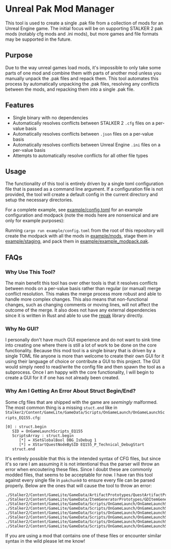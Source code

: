 # Unreal Pak Mod Manager

This tool is used to create a single .pak file from a collection of mods for an Unreal Engine game. The initial focus will be on supporting STALKER 2 pak mods (notably cfg mods and .ini mods), but more games and file formats may be supported in the future.

## Purpose

Due to the way unreal games load mods, it's impossible to only take some parts of one mod and combine them with parts of another mod unless you manually unpack the .pak files and repack them. This tool automates this process by automatically unpacking the .pak files, resolving any conflicts between the mods, and repacking them into a single .pak file.

## Features

- Single binary with no dependencies
- Automatically resolves conflicts between STALKER 2 `.cfg` files on a per-value basis
- Automatically resolves conflicts between `.json` files on a per-value basis
- Automatically resolves conflicts between Unreal Engine `.ini` files on a per-value basis
- Attempts to automatically resolve conflicts for all other file types

## Usage

The functionality of this tool is entirely driven by a single toml configuration file that is passed as a command line argument. If a configuration file is not provided, the tool will create a default config in the current directory and setup the necessary directories.

For a complete example, see [example/config.toml](example/) for an example configuration and modpack (note the mods here are nonsensical and are only for example purposes):

Running `cargo run example/config.toml` from the root of this repository will create the modpack with all the mods in [example/mods](example/mods), stage them in [example/staging](example/staging), and pack them in [example/example_modpack.pak](example/example_modpack.pak).

## FAQs

### Why Use This Tool?

The main benefit this tool has over other tools is that it resolves conflicts between mods on a per-value basis rather than regular (or manual) merge conflict resolution. This makes the merge process more robust and able to handle more complex changes. This also means that non-functional changes, such as changing comments or moving lines, will not affect the outcome of the merge. It also does not have any external dependencies since it is written in Rust and able to use the [repak](https://github.com/trumank/repak) library directly.

### Why No GUI?

I personally don't have much GUI experience and do not want to sink time into creating one where there is still a lot of work to be done on the core functionality. Because this mod tool is a single binary that is driven by a single TOML file anyone is more than welcome to create their own GUI for it using their language of choice or contribute a GUI to this project. The GUI would simply need to read/write the config file and then spawn the tool as a subprocess. Once I am happy with the core functionality, I will begin to create a GUI for it if one has not already been created.

### Why Am I Getting An Error About Struct Begin/End?

Some cfg files that are shipped with the game are *seemingly* malformed. The most common thing is a missing `stuct.end` like in `Stalker2/Content/GameLite/GameData/Scripts/OnGameLaunch/OnGameLaunchScripts_EQ155.cfg`:


```
[0] : struct.begin
   SID = OnGameLaunchScripts_EQ155
   ScriptsArray : struct.begin
      [*] = XSetGlobalBool DBG_IsDebug 1
      [*] = XStartQuestNodeBySID EQ155_P_Technical_DebugStart
   struct.end
```

It's entirely possible that this is the intended syntax of CFG files, but since it's so rare I am assuming it is not intentional thus the parser will throw an error when encoutering these files. Since I doubt these are commonly modded files, that seems to be acceptable for now. I have ran this tool against every single file in `pakchunk0` to ensure every file can be parsed properly. Below are the ones that will cause the tool to throw an error:


```
./Stalker2/Content/GameLite/GameData/ArtifactPrototypes/QuestArtifactPrototypes.cfg
./Stalker2/Content/GameLite/GameData/ItemGeneratorPrototypes/GDItemGeneratorPrototype/VortexDudeItemGenerator.cfg
./Stalker2/Content/GameLite/GameData/Scripts/OnGameLaunch/OnGameLaunchScripts_E01_MQ01_NoIntro.cfg
./Stalker2/Content/GameLite/GameData/Scripts/OnGameLaunch/OnGameLaunchScripts_E16_Bossfight_Scar.cfg
./Stalker2/Content/GameLite/GameData/Scripts/OnGameLaunch/OnGameLaunchScripts_EQ152_Spark.cfg
./Stalker2/Content/GameLite/GameData/Scripts/OnGameLaunch/OnGameLaunchScripts_EQ152_Ward.cfg
./Stalker2/Content/GameLite/GameData/Scripts/OnGameLaunch/OnGameLaunchScripts_EQ154.cfg
./Stalker2/Content/GameLite/GameData/Scripts/OnGameLaunch/OnGameLaunchScripts_EQ155.cfg
```

If you are using a mod that contains one of these files or encounter similar syntax in the wild please let me know!